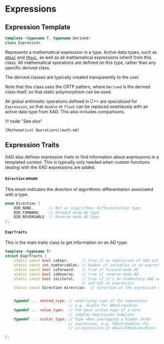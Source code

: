 # Expressions

## Expression Template

```c++
template <typename T, typename Derived>
class Expression
```

Represents a mathematical expression in a type.
Active data types, such as [`AReal`](areal.md) and [`FReal`](freal.md),
as well as all mathematical expressions inherit from this class.
All mathematical operations are defined on this type, rather
than any specific derived class.

The derived classes are typically created transparently to the user.

Note that this class uses the CRTP pattern, where `Derived` is
the derived class itself, so that static polymorphism can be used.

All global arithmetic operations defined in C++ are specialized
for `Expression`, so that `double` or `float` can be replaced seamlessly with
an active data type from XAD.
This also includes comparisons.

!!! node "See also"

    [Mathematical Operations](math.md)

## Expression Traits

XAD also defines expression traits to find information about expressions
in a templated context.
This is typically only needed when custom functions dealing with the XAD
expressions are added.

#### `Direction` enum

This enum indicates the direction of algorithmic differentiation associated with a type.

```c++
enum Direction {
    DIR_NONE,       // Not an algorithmic differentiation type
    DIR_FORWARD,    // Forward mode AD type
    DIR_REVERSABLE  // Reverse mode AD type
};
```

#### `ExprTraits`

This is the main traits class to get information on an AD type:

```c++
template <typename T>
struct ExprTraits {
    static const bool isExpr;      // true if an expression of XAD active type
    static const int numVariables; // Number of variables in an expression
    static const bool isForward;   // true if forward-mode AD
    static const bool isReverse;   // true if reverse-mode AD
    static const bool isLiteral;   // true if it's an elementary XAD active type
                                   // and not an expression
    static const Direction direction;  // direction of the expression or type


    typedef ... nested_type; // underlying type of the expression
                             // e.g. double for AReal<double>
    typedef ... value_type;  // the base active type of a more
                             // complex expression template
    typedef ... scalar_type; // Type when unwrapping a higher order
                             // expression, e.g. FReal<double> for
                             // an expression of AReal<FReal<double>>

};
```
